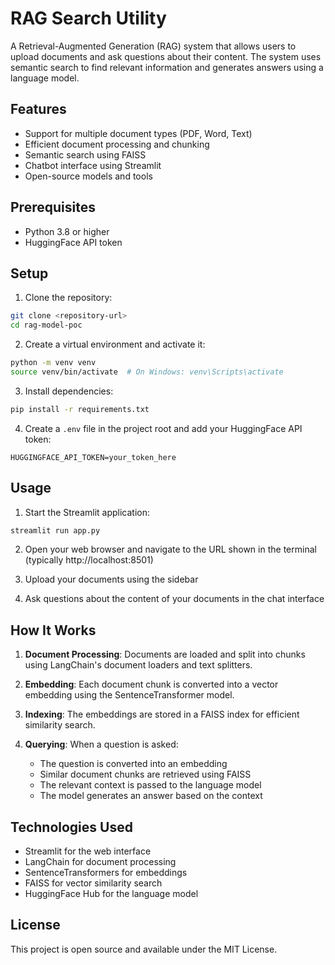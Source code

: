 # RAG Search Utility

A Retrieval-Augmented Generation (RAG) system that allows users to upload documents and ask questions about their content. The system uses semantic search to find relevant information and generates answers using a language model.

## Features

- Support for multiple document types (PDF, Word, Text)
- Efficient document processing and chunking
- Semantic search using FAISS
- Chatbot interface using Streamlit
- Open-source models and tools

## Prerequisites

- Python 3.8 or higher
- HuggingFace API token

## Setup

1. Clone the repository:
```bash
git clone <repository-url>
cd rag-model-poc
```

2. Create a virtual environment and activate it:
```bash
python -m venv venv
source venv/bin/activate  # On Windows: venv\Scripts\activate
```

3. Install dependencies:
```bash
pip install -r requirements.txt
```

4. Create a `.env` file in the project root and add your HuggingFace API token:
```
HUGGINGFACE_API_TOKEN=your_token_here
```

## Usage

1. Start the Streamlit application:
```bash
streamlit run app.py
```

2. Open your web browser and navigate to the URL shown in the terminal (typically http://localhost:8501)

3. Upload your documents using the sidebar

4. Ask questions about the content of your documents in the chat interface

## How It Works

1. **Document Processing**: Documents are loaded and split into chunks using LangChain's document loaders and text splitters.

2. **Embedding**: Each document chunk is converted into a vector embedding using the SentenceTransformer model.

3. **Indexing**: The embeddings are stored in a FAISS index for efficient similarity search.

4. **Querying**: When a question is asked:
   - The question is converted into an embedding
   - Similar document chunks are retrieved using FAISS
   - The relevant context is passed to the language model
   - The model generates an answer based on the context

## Technologies Used

- Streamlit for the web interface
- LangChain for document processing
- SentenceTransformers for embeddings
- FAISS for vector similarity search
- HuggingFace Hub for the language model

## License

This project is open source and available under the MIT License. 
